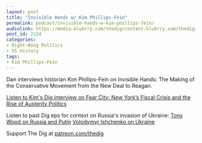 ```yaml
---
layout: post
title: "Invisible Hands w/ Kim Phillips-Fein"
permalink: podcast/invisible-hands-w-kim-phillips-fein/
audiolink: https://media.blubrry.com/thedig/content.blubrry.com/thedig/The_Dig-EP_345-Phillips-Fein.mp3
post_id: 2124
categories: 
- Right-Wing Politics
- US History
tags: 
- Kim Phillips-Fein
---
```


Dan interviews historian Kim Phillips-Fein on Invisible Hands: The Making of the Conservative Movement from the New Deal to Reagan.

[Listen to Kim's Dig interview on Fear City: New York’s Fiscal Crisis and the Rise of Austerity Politics](htttp://www.thedigradio.com/podcast/fear-city-with-kim-phillips-fein/)

Listen to past Dig eps for context on Russia's invasion of Ukraine:
[Tony Wood on Russia and Putin](http://www.thedigradio.com/podcast/russia-beyond-putin-with-tony-wood)
[Volodymyr Ishchenko on Ukraine](http://www.thedigradio.com/podcast/ukraine-w-volodymyr-ishchenko)

Support The Dig at [patreon.com/thedig](http://www.patreon.com/TheDig) 

